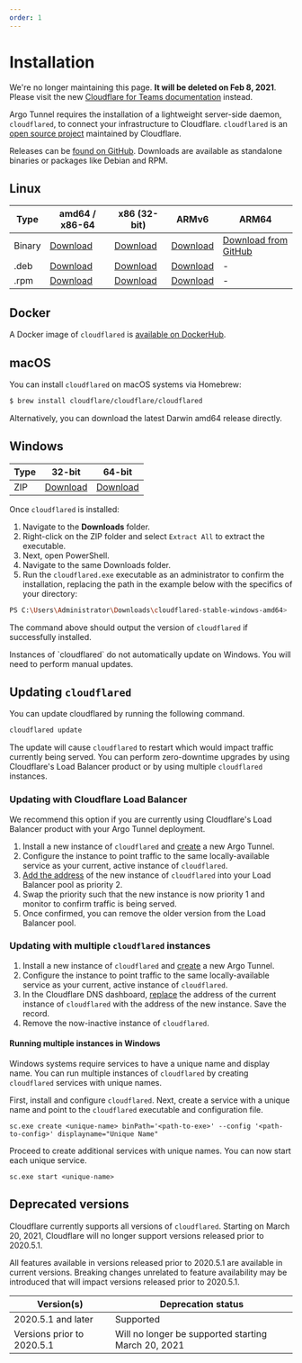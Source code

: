 ```yaml
---
order: 1
---
```


# Installation

<Aside type='warning' header='⚠️ THIS PAGE IS OUTDATED'>

We're no longer maintaining this page. **It will be deleted on Feb 8, 2021**. Please visit the new [Cloudflare for Teams documentation](https://secret.wiki/cloudflare-one/teams-docs-changes) instead.

</Aside>

Argo Tunnel requires the installation of a lightweight server-side daemon, `cloudflared`, to connect your infrastructure to Cloudflare. `cloudflared` is an [open source project](https://github.com/cloudflare/cloudflared) maintained by Cloudflare.

Releases can be [found on GitHub](https://github.com/cloudflare/cloudflared/releases). Downloads are available as standalone binaries or packages like Debian and RPM.

## Linux

Type   | amd64 / x86-64 | x86 (32-bit) | ARMv6 | ARM64 |
-------|----------------|--------------|------|------|
Binary | [Download](https://bin.equinox.io/c/VdrWdbjqyF/cloudflared-stable-linux-amd64.tgz) | [Download](https://bin.equinox.io/c/VdrWdbjqyF/cloudflared-stable-linux-386.tgz) | [Download](https://bin.equinox.io/c/VdrWdbjqyF/cloudflared-stable-linux-arm.tgz) | [Download from GitHub](https://github.com/cloudflare/cloudflared/releases) |
.deb   | [Download](https://bin.equinox.io/c/VdrWdbjqyF/cloudflared-stable-linux-amd64.deb) | [Download](https://bin.equinox.io/c/VdrWdbjqyF/cloudflared-stable-linux-386.deb) | [Download](https://bin.equinox.io/c/VdrWdbjqyF/cloudflared-stable-linux-arm.deb) | - |
.rpm   | [Download](https://bin.equinox.io/c/VdrWdbjqyF/cloudflared-stable-linux-amd64.rpm) | [Download](https://bin.equinox.io/c/VdrWdbjqyF/cloudflared-stable-linux-386.rpm) | [Download](https://bin.equinox.io/c/VdrWdbjqyF/cloudflared-stable-linux-arm.rpm) | - |

## Docker

A Docker image of `cloudflared` is [available on DockerHub](https://hub.docker.com/r/cloudflare/cloudflared).

## macOS

You can install `cloudflared` on macOS systems via Homebrew:

```sh
$ brew install cloudflare/cloudflare/cloudflared
```

Alternatively, you can download the latest Darwin amd64 release directly.

## Windows

Type   | 32-bit | 64-bit |
-------|----------------|-----|
ZIP | [Download](https://bin.equinox.io/c/VdrWdbjqyF/cloudflared-stable-windows-386.zip) | [Download](https://bin.equinox.io/c/VdrWdbjqyF/cloudflared-stable-windows-amd64.zip) |

Once `cloudflared` is installed:
1. Navigate to the **Downloads** folder.
2. Right-click on the ZIP folder and select `Extract All` to extract the executable.
3. Next, open PowerShell.
4. Navigate to the same Downloads folder.
5. Run the `cloudflared.exe` executable as an administrator to confirm the installation, replacing the path in the example below with the specifics of your directory:

```sh
PS C:\Users\Administrator\Downloads\cloudflared-stable-windows-amd64> .\cloudflared.exe --version
```

The command above should output the version of `cloudflared` if successfully installed.

<Aside>
Instances of `cloudflared` do not automatically update on Windows. You will need to perform manual updates.
</Aside>

## Updating `cloudflared`

You can update cloudflared by running the following command.

```bash
cloudflared update
```

The update will cause `cloudflared` to restart which would impact traffic currently being served. You can perform zero-downtime upgrades by using Cloudflare's Load Balancer product or by using multiple `cloudflared` instances.

### Updating with Cloudflare Load Balancer

We recommend this option if you are currently using Cloudflare's Load Balancer product with your Argo Tunnel deployment.

1. Install a new instance of `cloudflared` and [create](/create-tunnel) a new Argo Tunnel.
2. Configure the instance to point traffic to the same locally-available service as your current, active instance of `cloudflared`.
3. [Add the address](/routing-to-tunnel/lb) of the new instance of `cloudflared` into your Load Balancer pool as priority 2.
4. Swap the priority such that the new instance is now priority 1 and monitor to confirm traffic is being served.
5. Once confirmed, you can remove the older version from the Load Balancer pool.

### Updating with multiple `cloudflared` instances

1. Install a new instance of `cloudflared` and [create](/create-tunnel) a new Argo Tunnel.
2. Configure the instance to point traffic to the same locally-available service as your current, active instance of `cloudflared`.
3. In the Cloudflare DNS dashboard, [replace](/routing-to-tunnel/dns) the address of the current instance of `cloudflared` with the address of the new instance. Save the record.
4. Remove the now-inactive instance of `cloudflared`.


#### Running multiple instances in Windows

Windows systems require services to have a unique name and display name. You can run multiple instances of `cloudflared` by creating `cloudflared` services with unique names.

First, install and configure `cloudflared`. Next, create a service with a unique name and point to the `cloudflared` executable and configuration file.

`sc.exe create <unique-name> binPath='<path-to-exe>' --config '<path-to-config>' displayname="Unique Name"`

Proceed to create additional services with unique names. You can now start each unique service.

`sc.exe start <unique-name>`

## Deprecated versions

Cloudflare currently supports all versions of `cloudflared`. Starting on March 20, 2021, Cloudflare will no longer support versions released prior to 2020.5.1.

All features available in versions released prior to 2020.5.1 are available in current versions. Breaking changes unrelated to feature availability may be introduced that will impact versions released prior to 2020.5.1.

| Version(s) | Deprecation status |
|---|---|
| 2020.5.1 and later | Supported |
| Versions prior to 2020.5.1 | Will no longer be supported starting March 20, 2021 |
